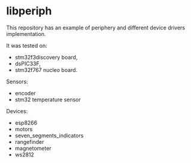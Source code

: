 # libperiph

This repository has an example of periphery and different device drivers implementation.

It was tested on:
- stm32f3discovery board,
- dsPIC33F,
- stm32f767 nucleo board.

Sensors:
- encoder
- stm32 temperature sensor

Devices:
- esp8266
- motors
- seven_segments_indicators
- rangefinder
- magnetometer
- ws2812
